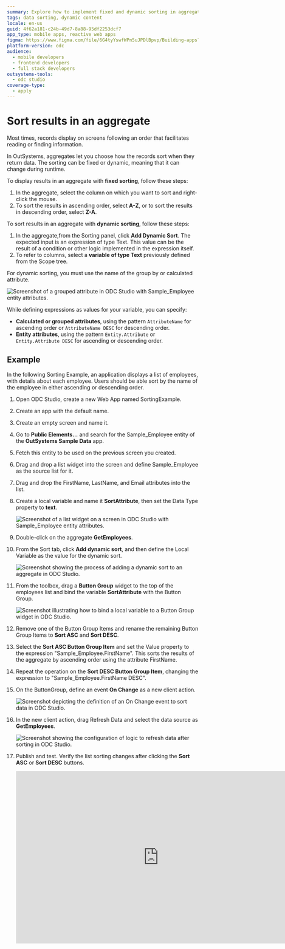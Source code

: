 ```yaml
---
summary: Explore how to implement fixed and dynamic sorting in aggregates using OutSystems Developer Cloud (ODC).
tags: data sorting, dynamic content
locale: en-us
guid: 4f62a181-c24b-49d7-8a88-95df2253dcf7
app_type: mobile apps, reactive web apps
figma: https://www.figma.com/file/6G4tyYswfWPn5uJPDlBpvp/Building-apps?type=design&node-id=3203%3A8731&t=ZwHw8hXeFhwYsO5V-1
platform-version: odc
audience:
  - mobile developers
  - frontend developers
  - full stack developers
outsystems-tools:
  - odc studio
coverage-type:
  - apply
---
```


# Sort results in an aggregate

Most times, records display on screens following an order that facilitates reading or finding information.

In OutSystems, aggregates let you choose how the records sort when they return data. The sorting can be fixed or dynamic, meaning that it can change during runtime.

To display results in an aggregate with **fixed sorting**, follow these steps:

1. In the aggregate, select the column on which you want to sort and right-click the mouse.
1. To sort the results in ascending order, select **A-Z**,  or to sort the results in descending order, select **Z-A**.

To sort results in an aggregate with **dynamic sorting**, follow these steps:

1. In the aggregate,from the Sorting panel,  click **Add Dynamic Sort**. The expected input is an expression of type Text. This value can be the result of a condition or other logic implemented in the expression itself.
1. To refer to columns, select a **variable of type Text** previously defined from the Scope tree.

<div class="info" markdown="1">

For dynamic sorting, you must use the name of the group by or calculated attribute.

</div>

![Screenshot of a grouped attribute in ODC Studio with Sample_Employee entity attributes.](images/group-attribute-example-odcs.png "Grouped Attribute Example in ODC Studio")

While defining expressions as values for your variable, you can specify:

* **Calculated or grouped attributes**, using the pattern `AttributeName` for ascending order or `AttributeName DESC` for descending order.
* **Entity attributes**, using the pattern `Entity.Attribute` or `Entity.Attribute DESC` for ascending or descending order.

## Example

In the following Sorting Example, an application displays a list of employees, with details about each employee. Users should be able sort by the name of the employee in either ascending or descending order.

1. Open ODC Studio, create a new Web App named SortingExample.

1. Create an app with the default name.

1. Create an empty screen and name it.

1. Go to **Public Elements...** and search for the Sample_Employee entity of the **OutSystems Sample Data** app.

1. Fetch this entity to be used on the previous screen you created.

1. Drag and drop a list widget into the screen and define Sample_Employee as the source list for it.

1. Drag and drop the FirstName, LastName, and Email attributes into the list.

1. Create a local variable and name it **SortAttribute**, then set the Data Type property to **text**.

    ![Screenshot of a list widget on a screen in ODC Studio with Sample_Employee entity attributes.](images/sort-aggregate-ex-ss.png "List Widget Configuration in ODC Studio")

1. Double-click on the aggregate **GetEmployees**.

1. From the Sort tab, click **Add dynamic sort**, and then define the Local Variable as the value for the dynamic sort.

    ![Screenshot showing the process of adding a dynamic sort to an aggregate in ODC Studio.](images/sort-aggregate-ex1-ss.png "Adding Dynamic Sort in ODC Studio")

1. From the toolbox, drag a **Button Group** widget to the top of the employees list and bind the variable **SortAttribute** with the Button Group.

    ![Screenshot illustrating how to bind a local variable to a Button Group widget in ODC Studio.](images/sort-aggregate-ex2-ss.png "Binding Variable to Button Group in ODC Studio")

1. Remove one of the Button Group Items and rename the remaining Button Group Items to **Sort ASC** and **Sort DESC**.

1. Select the **Sort ASC Button Group Item** and set the Value property to the expression "Sample_Employee.FirstName". This sorts the results of the aggregate by ascending order using the attribute FirstName.

1. Repeat the operation on the **Sort DESC Button Group Item**, changing the expression to "Sample_Employee.FirstName DESC".

1. On the ButtonGroup, define an event **On Change** as a new client action.

    ![Screenshot depicting the definition of an On Change event to sort data in ODC Studio.](images/sort-aggregate-ex3-ss.png "Defining Sort Event in ODC Studio")

1. In the new client action, drag Refresh Data and select the data source as **GetEmployees**.

    ![Screenshot showing the configuration of logic to refresh data after sorting in ODC Studio.](images/sort-aggregate-ex4-ss.png "Setting Up Data Refresh Logic in ODC Studio")

1. Publish and test. Verify the list sorting changes after clicking the **Sort ASC** or **Sort DESC** buttons.  

    <iframe src="https://player.vimeo.com/video/973090257" width="750" height="454" frameborder="0" allow="autoplay; fullscreen" allowfullscreen="">Video demonstrating the sorting functionality.</iframe>
